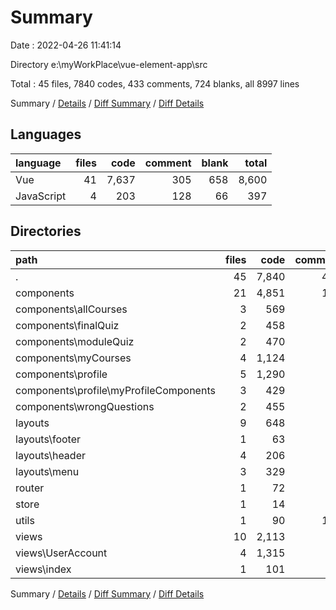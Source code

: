 # Summary

Date : 2022-04-26 11:41:14

Directory e:\myWorkPlace\vue-element-app\src

Total : 45 files,  7840 codes, 433 comments, 724 blanks, all 8997 lines

Summary / [Details](details.md) / [Diff Summary](diff.md) / [Diff Details](diff-details.md)

## Languages
| language | files | code | comment | blank | total |
| :--- | ---: | ---: | ---: | ---: | ---: |
| Vue | 41 | 7,637 | 305 | 658 | 8,600 |
| JavaScript | 4 | 203 | 128 | 66 | 397 |

## Directories
| path | files | code | comment | blank | total |
| :--- | ---: | ---: | ---: | ---: | ---: |
| . | 45 | 7,840 | 433 | 724 | 8,997 |
| components | 21 | 4,851 | 191 | 335 | 5,377 |
| components\allCourses | 3 | 569 | 34 | 48 | 651 |
| components\finalQuiz | 2 | 458 | 22 | 31 | 511 |
| components\moduleQuiz | 2 | 470 | 26 | 29 | 525 |
| components\myCourses | 4 | 1,124 | 32 | 74 | 1,230 |
| components\profile | 5 | 1,290 | 36 | 78 | 1,404 |
| components\profile\myProfileComponents | 3 | 429 | 22 | 44 | 495 |
| components\wrongQuestions | 2 | 455 | 26 | 27 | 508 |
| layouts | 9 | 648 | 12 | 130 | 790 |
| layouts\footer | 1 | 63 | 0 | 5 | 68 |
| layouts\header | 4 | 206 | 2 | 43 | 251 |
| layouts\menu | 3 | 329 | 10 | 56 | 395 |
| router | 1 | 72 | 1 | 15 | 88 |
| store | 1 | 14 | 2 | 11 | 27 |
| utils | 1 | 90 | 117 | 22 | 229 |
| views | 10 | 2,113 | 85 | 186 | 2,384 |
| views\UserAccount | 4 | 1,315 | 72 | 77 | 1,464 |
| views\index | 1 | 101 | 7 | 23 | 131 |

Summary / [Details](details.md) / [Diff Summary](diff.md) / [Diff Details](diff-details.md)